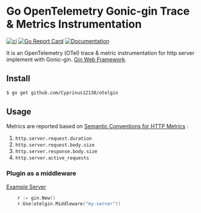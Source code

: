 # Go OpenTelemetry Gonic-gin Trace & Metrics Instrumentation

[![ci](https://github.com/Cyprinus12138/otelgin/actions/workflows/go.yml/badge.svg?branch=main)](https://github.com/Cyprinus12138/otelgin/actions/workflows/go.yml)
[![Go Report Card](https://goreportcard.com/badge/github.com/Cyprinus12138/otelgin)](https://goreportcard.com/report/github.com/Cyprinus12138/otelgin)
[![Documentation](https://godoc.org/github.com/Cyprinus12138/otelgin?status.svg)](https://pkg.go.dev/mod/github.com/Cyprinus12138/otelgin)

It is an OpenTelemetry (OTel) trace & metric instrumentation for http server implement with Gonic-gin. [Gin Web Framework](https://gin-gonic.com/).

## Install

```bash
$ go get github.com/Cyprinus12138/otelgin
```

## Usage

Metrics are reported based on [Semantic Conventions for HTTP Metrics](https://opentelemetry.io/docs/specs/semconv/http/http-metrics/#http-server) :

1. `http.server.request.duration`
2. `http.server.request.body.size`
3. `http.server.response.body.size`
4. `http.server.active_requests`

### Plugin as a middleware

[Example Server](https://github.com/Cyprinus12138/otelgin/blob/main/example/server.go)

```go
	r := gin.New()
    r.Use(otelgin.Middleware("my-server"))
```
